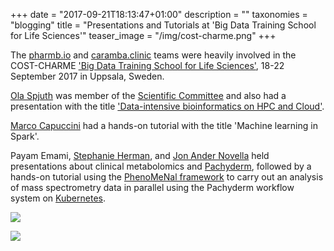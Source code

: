 +++
date = "2017-09-21T18:13:47+01:00"
description = ""
taxonomies = "blogging"
title = "Presentations and Tutorials at 'Big Data Training School for Life Sciences'"
teaser_image = "/img/cost-charme.png"
+++

The [pharmb.io](https://pharmb.io) and [caramba.clinic](http://www.caramba.clinic/) teams were heavily involved in the COST-CHARME ['Big Data Training School for Life Sciences'](http://astrocyte.com/COST-CHARME/COST-CHARME/Home.html), 18-22 September 2017 in Uppsala, Sweden.

[Ola Spjuth](https://pharmb.io/people/olas/) was member of the [Scientific Committee](http://astrocyte.com/COST-CHARME/COST-CHARME/About.html) and also had a presentation with the title ['Data-intensive bioinformatics on HPC and Cloud'](https://pharmb.io/presentation/2017-big-data-training-school/).

[Marco Capuccini](https://pharmb.io/people/marco/) had a hands-on tutorial with the title 'Machine learning in Spark'.

Payam Emami, [Stephanie Herman](https://pharmb.io/people/steph/), and [Jon Ander Novella](https://pharmb.io/people/jon/) held presentations about clinical metabolomics and [Pachyderm](http://pachyderm.io/), followed by a hands-on tutorial using the [PhenoMeNal framework](http://phenomenal-h2020.eu) to carry out an analysis of mass spectrometry data in parallel using the Pachyderm workflow system on [Kubernetes](https://kubernetes.io/).


![](/img/charme-bigdata/jon-steph-intro.jpg)

![](/img/charme-bigdata/jon-pachyderm.jpg)
